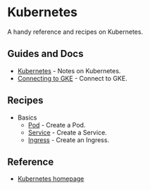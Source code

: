 # Kubernetes

A handy reference and recipes on Kubernetes.

## Guides and Docs

* [Kubernetes](docs/notes.md) - Notes on Kubernetes.
* [Connecting to GKE](docs/gke.md) - Connect to GKE.

## Recipes

* Basics
  * [Pod](pod) - Create a Pod. 
  * [Service](service) - Create a Service.
  * [Ingress](ingress) - Create an Ingress.

## Reference

* [Kubernetes homepage](https://kubernetes.io/)
